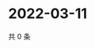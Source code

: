 # 2022-03-11

共 0 条

<!-- BEGIN WEIBO -->
<!-- 最后更新时间 Fri Mar 11 2022 04:13:07 GMT+0800 (China Standard Time) -->

<!-- END WEIBO -->
